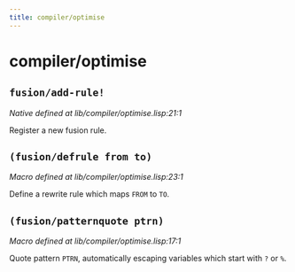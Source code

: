 ```yaml
---
title: compiler/optimise
---
```

# compiler/optimise
## `fusion/add-rule!`
*Native defined at lib/compiler/optimise.lisp:21:1*

Register a new fusion rule.

## `(fusion/defrule from to)`
*Macro defined at lib/compiler/optimise.lisp:23:1*

Define a rewrite rule which maps `FROM` to `TO`.

## `(fusion/patternquote ptrn)`
*Macro defined at lib/compiler/optimise.lisp:17:1*

Quote pattern `PTRN`, automatically escaping variables which start with `?` or `%`.

